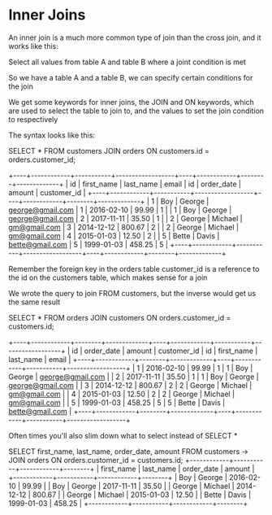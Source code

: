 # Inner Joins 

An inner join is a much more common type of join than the cross join, and it works like this:

Select all values from table A and table B where a joint condition is met 

So we have a table A and a table B, we can specify certain conditions for the join

We get some keywords for inner joins, the JOIN and ON keywords, which are used to select the table to join to, and the values to set the join condition to respectively

The syntax looks like this:

SELECT * FROM customers
JOIN orders 
    ON customers.id = orders.customer_id;


+----+------------+-----------+------------------+----+------------+--------+-------------+
| id | first_name | last_name | email            | id | order_date | amount | customer_id |
+----+------------+-----------+------------------+----+------------+--------+-------------+
|  1 | Boy        | George    | george@gmail.com |  1 | 2016-02-10 |  99.99 |           1 |
|  1 | Boy        | George    | george@gmail.com |  2 | 2017-11-11 |  35.50 |           1 |
|  2 | George     | Michael   | gm@gmail.com     |  3 | 2014-12-12 | 800.67 |           2 |
|  2 | George     | Michael   | gm@gmail.com     |  4 | 2015-01-03 |  12.50 |           2 |
|  5 | Bette      | Davis     | bette@gmail.com  |  5 | 1999-01-03 | 458.25 |           5 |
+----+------------+-----------+------------------+----+------------+--------+-------------+

Remember the foreign key in the orders table customer_id is a reference to the id on the customers table, which makes sense for a join 

We wrote the query to join FROM customers, but the inverse would get us the same result

SELECT * FROM orders 
JOIN customers 
    ON orders.customer_id = customers.id;

+----+------------+--------+-------------+----+------------+-----------+------------------+
| id | order_date | amount | customer_id | id | first_name | last_name | email            |
+----+------------+--------+-------------+----+------------+-----------+------------------+
|  1 | 2016-02-10 |  99.99 |           1 |  1 | Boy        | George    | george@gmail.com |
|  2 | 2017-11-11 |  35.50 |           1 |  1 | Boy        | George    | george@gmail.com |
|  3 | 2014-12-12 | 800.67 |           2 |  2 | George     | Michael   | gm@gmail.com     |
|  4 | 2015-01-03 |  12.50 |           2 |  2 | George     | Michael   | gm@gmail.com     |
|  5 | 1999-01-03 | 458.25 |           5 |  5 | Bette      | Davis     | bette@gmail.com  |
+----+------------+--------+-------------+----+------------+-----------+------------------+

Often times you'll also slim down what to select instead of SELECT * 

SELECT first_name, last_name, order_date, amount FROM customers
    -> JOIN orders ON orders.customer_id = customers.id; 
+------------+-----------+------------+--------+
| first_name | last_name | order_date | amount |
+------------+-----------+------------+--------+
| Boy        | George    | 2016-02-10 |  99.99 |
| Boy        | George    | 2017-11-11 |  35.50 |
| George     | Michael   | 2014-12-12 | 800.67 |
| George     | Michael   | 2015-01-03 |  12.50 |
| Bette      | Davis     | 1999-01-03 | 458.25 |
+------------+-----------+------------+--------+
